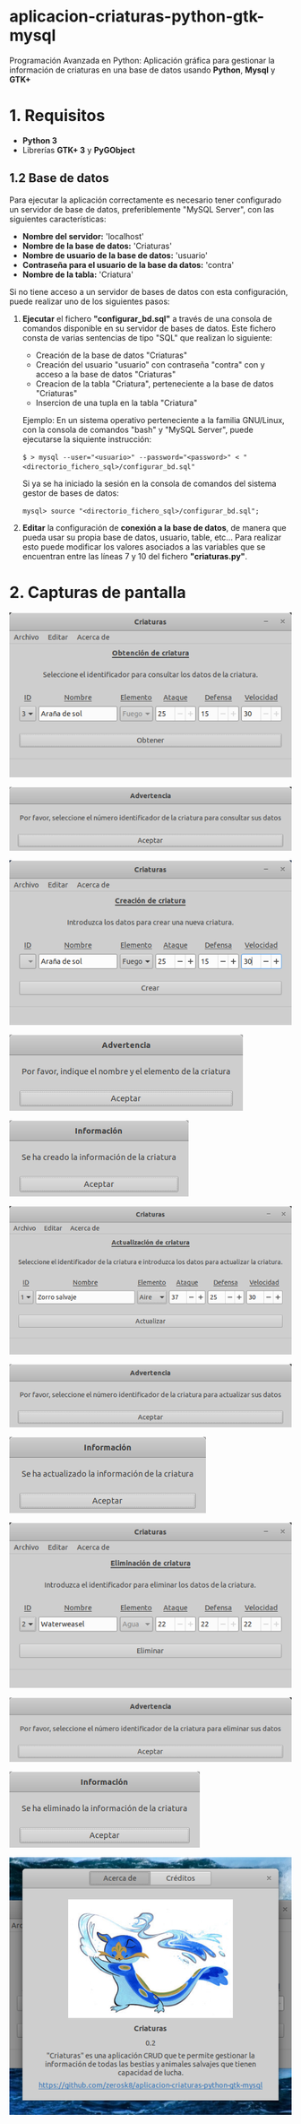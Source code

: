 # aplicacion-criaturas-python-gtk-mysql
Programación Avanzada en Python: Aplicación gráfica para gestionar la información de criaturas en una base de datos usando **Python**, **Mysql** y **GTK+**

# 1. Requisitos
* **Python 3**
* Librerías **GTK+ 3** y **PyGObject**

## 1.2 Base de datos

Para ejecutar la aplicación correctamente es necesario tener configurado un servidor de base de datos, preferiblemente "MySQL Server", con las siguientes características:

* **Nombre del servidor:** 'localhost'
* **Nombre de la base de datos:** 'Criaturas'
* **Nombre de usuario de la base de datos:** 'usuario'
* **Contraseña para el usuario de la base da datos:** 'contra'
* **Nombre de la tabla:** 'Criatura'

Si no tiene acceso a un servidor de bases de datos con esta configuración, puede realizar uno de los siguientes pasos:

1.  **Ejecutar** el fichero **"configurar_bd.sql"** a través de una consola de comandos disponible en su 
    servidor de bases de datos. Este fichero consta de varias sentencias de tipo "SQL" que realizan lo 
    siguiente:
    * Creación de la base de datos "Criaturas"
    * Creación del usuario "usuario" con contraseña "contra" con y acceso a la base de datos "Criaturas"
    * Creacion de la tabla "Criatura", perteneciente a la base de datos "Criaturas"
    * Insercion de una tupla en la tabla "Criatura"

    Ejemplo: En un sistema operativo perteneciente a la familia GNU/Linux, con la consola de comandos "bash" y "MySQL Server", puede ejecutarse la siquiente instrucción:

    `$ > mysql --user="<usuario>" --password="<password>" < "<directorio_fichero_sql>/configurar_bd.sql"`

    Si ya se ha iniciado la sesión en la consola de comandos del sistema gestor de bases de datos:

    `mysql> source "<directorio_fichero_sql>/configurar_bd.sql";`

2.  **Editar** la configuración de **conexión a la base de datos**, de manera que pueda usar su propia 
    base de datos, usuario, table, etc... Para realizar esto puede modificar los valores asociados a las 
    variables que se encuentran entre las líneas 7 y 10 del fichero **"criaturas.py"**.

# 2. Capturas de pantalla

![GUI obtención de criatura](https://github.com/zerosk8/aplicacion-criaturas-python-gtk-mysql/blob/master/documentacion/imagenes/gui_obtencion_criatura.png)

![GUI obtención de criatura, mensaje de advertencia](https://github.com/zerosk8/aplicacion-criaturas-python-gtk-mysql/blob/master/documentacion/imagenes/gui_obtencion_criatura_mensaje_advertencia.png)

![GUI creacion de criatura](https://github.com/zerosk8/aplicacion-criaturas-python-gtk-mysql/blob/master/documentacion/imagenes/gui_creacion_criatura.png)

![GUI creacion de criatura, mensaje de advertencia](https://github.com/zerosk8/aplicacion-criaturas-python-gtk-mysql/blob/master/documentacion/imagenes/gui_creacion_criatura_mensaje_advertencia.png)

![GUI creacion de criatura, mensaje de éxito](https://github.com/zerosk8/aplicacion-criaturas-python-gtk-mysql/blob/master/documentacion/imagenes/gui_creacion_criatura_mensaje_exito.png)

![GUI actualización de criatura](https://github.com/zerosk8/aplicacion-criaturas-python-gtk-mysql/blob/master/documentacion/imagenes/gui_actualizacion_criatura.png)

![GUI actualización de criatura, mensaje de advertencia](https://github.com/zerosk8/aplicacion-criaturas-python-gtk-mysql/blob/master/documentacion/imagenes/gui_actualizacion_criatura_mensaje_advertencia.png)

![GUI actualización de criatura, mensaje de éxito](https://github.com/zerosk8/aplicacion-criaturas-python-gtk-mysql/blob/master/documentacion/imagenes/gui_actualizacion_criatura_mensaje_exito.png)

![GUI eliminación de criatura](https://github.com/zerosk8/aplicacion-criaturas-python-gtk-mysql/blob/master/documentacion/imagenes/gui_eliminacion_criatura.png)

![GUI eliminación de criatura, mensaje de advertencia](https://github.com/zerosk8/aplicacion-criaturas-python-gtk-mysql/blob/master/documentacion/imagenes/gui_eliminacion_criatura_mensaje_advertencia.png)

![GUI eliminación de criatura, mensaje de éxito](https://github.com/zerosk8/aplicacion-criaturas-python-gtk-mysql/blob/master/documentacion/imagenes/gui_eliminacion_criatura_mensaje_exito.png)

![GUI acerca de](https://github.com/zerosk8/aplicacion-criaturas-python-gtk-mysql/blob/master/documentacion/imagenes/gui_acerca_de.png)